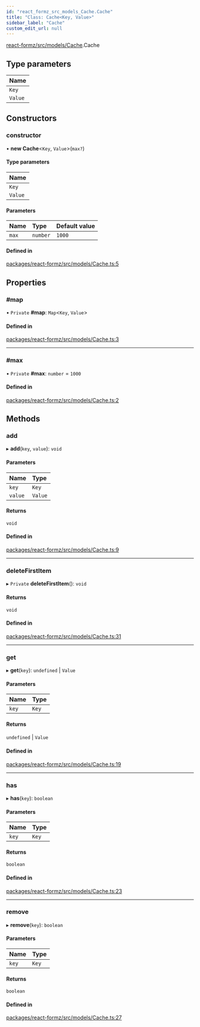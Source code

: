 ```yaml
---
id: "react_formz_src_models_Cache.Cache"
title: "Class: Cache<Key, Value>"
sidebar_label: "Cache"
custom_edit_url: null
---
```


[react-formz/src/models/Cache](../modules/react_formz_src_models_Cache.md).Cache

## Type parameters

| Name |
| :------ |
| `Key` |
| `Value` |

## Constructors

### constructor

• **new Cache**<`Key`, `Value`\>(`max?`)

#### Type parameters

| Name |
| :------ |
| `Key` |
| `Value` |

#### Parameters

| Name | Type | Default value |
| :------ | :------ | :------ |
| `max` | `number` | `1000` |

#### Defined in

[packages/react-formz/src/models/Cache.ts:5](https://github.com/ZerryStack/react-formz/blob/main/packages/react-formz/src/models/Cache.ts#L5)

## Properties

### #map

• `Private` **#map**: `Map`<`Key`, `Value`\>

#### Defined in

[packages/react-formz/src/models/Cache.ts:3](https://github.com/ZerryStack/react-formz/blob/main/packages/react-formz/src/models/Cache.ts#L3)

___

### #max

• `Private` **#max**: `number` = `1000`

#### Defined in

[packages/react-formz/src/models/Cache.ts:2](https://github.com/ZerryStack/react-formz/blob/main/packages/react-formz/src/models/Cache.ts#L2)

## Methods

### add

▸ **add**(`key`, `value`): `void`

#### Parameters

| Name | Type |
| :------ | :------ |
| `key` | `Key` |
| `value` | `Value` |

#### Returns

`void`

#### Defined in

[packages/react-formz/src/models/Cache.ts:9](https://github.com/ZerryStack/react-formz/blob/main/packages/react-formz/src/models/Cache.ts#L9)

___

### deleteFirstItem

▸ `Private` **deleteFirstItem**(): `void`

#### Returns

`void`

#### Defined in

[packages/react-formz/src/models/Cache.ts:31](https://github.com/ZerryStack/react-formz/blob/main/packages/react-formz/src/models/Cache.ts#L31)

___

### get

▸ **get**(`key`): `undefined` \| `Value`

#### Parameters

| Name | Type |
| :------ | :------ |
| `key` | `Key` |

#### Returns

`undefined` \| `Value`

#### Defined in

[packages/react-formz/src/models/Cache.ts:19](https://github.com/ZerryStack/react-formz/blob/main/packages/react-formz/src/models/Cache.ts#L19)

___

### has

▸ **has**(`key`): `boolean`

#### Parameters

| Name | Type |
| :------ | :------ |
| `key` | `Key` |

#### Returns

`boolean`

#### Defined in

[packages/react-formz/src/models/Cache.ts:23](https://github.com/ZerryStack/react-formz/blob/main/packages/react-formz/src/models/Cache.ts#L23)

___

### remove

▸ **remove**(`key`): `boolean`

#### Parameters

| Name | Type |
| :------ | :------ |
| `key` | `Key` |

#### Returns

`boolean`

#### Defined in

[packages/react-formz/src/models/Cache.ts:27](https://github.com/ZerryStack/react-formz/blob/main/packages/react-formz/src/models/Cache.ts#L27)
